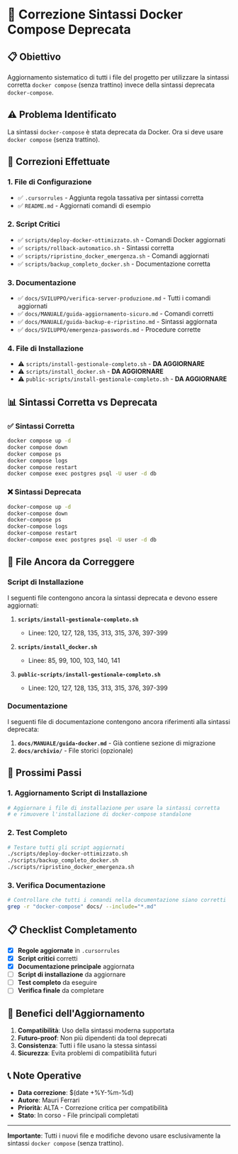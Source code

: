 # 🔧 Correzione Sintassi Docker Compose Deprecata

## 📋 Obiettivo
Aggiornamento sistematico di tutti i file del progetto per utilizzare la sintassi corretta `docker compose` (senza trattino) invece della sintassi deprecata `docker-compose`.

## ⚠️ Problema Identificato
La sintassi `docker-compose` è stata deprecata da Docker. Ora si deve usare `docker compose` (senza trattino).

## 🔄 Correzioni Effettuate

### **1. File di Configurazione**
- ✅ `.cursorrules` - Aggiunta regola tassativa per sintassi corretta
- ✅ `README.md` - Aggiornati comandi di esempio

### **2. Script Critici**
- ✅ `scripts/deploy-docker-ottimizzato.sh` - Comandi Docker aggiornati
- ✅ `scripts/rollback-automatico.sh` - Sintassi corretta
- ✅ `scripts/ripristino_docker_emergenza.sh` - Comandi aggiornati
- ✅ `scripts/backup_completo_docker.sh` - Documentazione corretta

### **3. Documentazione**
- ✅ `docs/SVILUPPO/verifica-server-produzione.md` - Tutti i comandi aggiornati
- ✅ `docs/MANUALE/guida-aggiornamento-sicuro.md` - Comandi corretti
- ✅ `docs/MANUALE/guida-backup-e-ripristino.md` - Sintassi aggiornata
- ✅ `docs/SVILUPPO/emergenza-passwords.md` - Procedure corrette

### **4. File di Installazione**
- ⚠️ `scripts/install-gestionale-completo.sh` - **DA AGGIORNARE**
- ⚠️ `scripts/install_docker.sh` - **DA AGGIORNARE**
- ⚠️ `public-scripts/install-gestionale-completo.sh` - **DA AGGIORNARE**

## 📊 Sintassi Corretta vs Deprecata

### **✅ Sintassi Corretta**
```bash
docker compose up -d
docker compose down
docker compose ps
docker compose logs
docker compose restart
docker compose exec postgres psql -U user -d db
```

### **❌ Sintassi Deprecata**
```bash
docker-compose up -d
docker-compose down
docker-compose ps
docker-compose logs
docker-compose restart
docker-compose exec postgres psql -U user -d db
```

## 🚨 File Ancora da Correggere

### **Script di Installazione**
I seguenti file contengono ancora la sintassi deprecata e devono essere aggiornati:

1. **`scripts/install-gestionale-completo.sh`**
   - Linee: 120, 127, 128, 135, 313, 315, 376, 397-399

2. **`scripts/install_docker.sh`**
   - Linee: 85, 99, 100, 103, 140, 141

3. **`public-scripts/install-gestionale-completo.sh`**
   - Linee: 120, 127, 128, 135, 313, 315, 376, 397-399

### **Documentazione**
I seguenti file di documentazione contengono ancora riferimenti alla sintassi deprecata:

1. **`docs/MANUALE/guida-docker.md`** - Già contiene sezione di migrazione
2. **`docs/archivio/`** - File storici (opzionale)

## 🔧 Prossimi Passi

### **1. Aggiornamento Script di Installazione**
```bash
# Aggiornare i file di installazione per usare la sintassi corretta
# e rimuovere l'installazione di docker-compose standalone
```

### **2. Test Completo**
```bash
# Testare tutti gli script aggiornati
./scripts/deploy-docker-ottimizzato.sh
./scripts/backup_completo_docker.sh
./scripts/ripristino_docker_emergenza.sh
```

### **3. Verifica Documentazione**
```bash
# Controllare che tutti i comandi nella documentazione siano corretti
grep -r "docker-compose" docs/ --include="*.md"
```

## 📋 Checklist Completamento

- [x] **Regole aggiornate** in `.cursorrules`
- [x] **Script critici** corretti
- [x] **Documentazione principale** aggiornata
- [ ] **Script di installazione** da aggiornare
- [ ] **Test completo** da eseguire
- [ ] **Verifica finale** da completare

## 🎯 Benefici dell'Aggiornamento

1. **Compatibilità**: Uso della sintassi moderna supportata
2. **Futuro-proof**: Non più dipendenti da tool deprecati
3. **Consistenza**: Tutti i file usano la stessa sintassi
4. **Sicurezza**: Evita problemi di compatibilità futuri

## 📞 Note Operative

- **Data correzione**: $(date +%Y-%m-%d)
- **Autore**: Mauri Ferrari
- **Priorità**: ALTA - Correzione critica per compatibilità
- **Stato**: In corso - File principali completati

---

**Importante**: Tutti i nuovi file e modifiche devono usare esclusivamente la sintassi `docker compose` (senza trattino). 